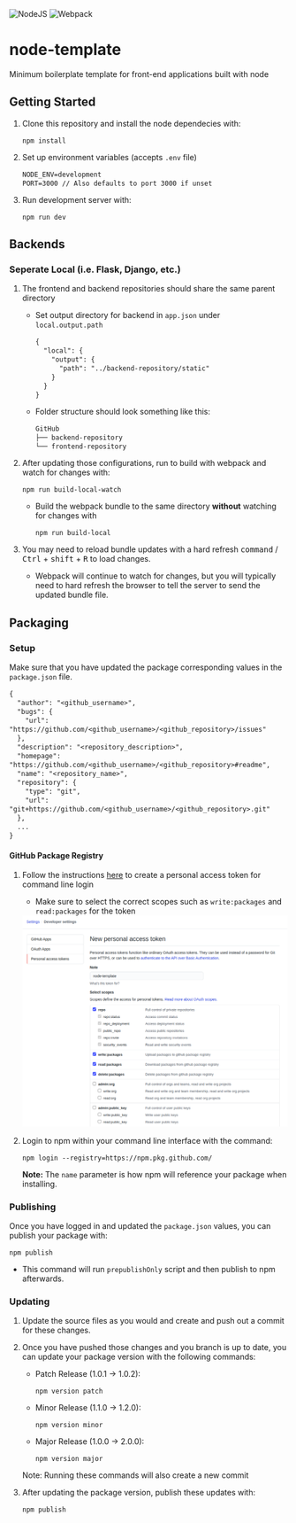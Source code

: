 <div>
  <img alt="NodeJS" src="./public/images/svg/nodejs.svg" height=100>
  <img alt="Webpack" src="./public/images/svg/webpack.svg" height=100>
</div>

# node-template
Minimum boilerplate template for front-end applications built with node

## Getting Started
1. Clone this repository and install the node dependecies with:
    ```
    npm install
    ```
2. Set up environment variables (accepts `.env` file)
    ```
    NODE_ENV=development
    PORT=3000 // Also defaults to port 3000 if unset
    ```
3. Run development server with:
    ```
    npm run dev
    ```

## Backends
### Seperate Local (i.e. Flask, Django, etc.)
1. The frontend and backend repositories should share the same parent directory
    * Set output directory for backend in `app.json` under `local.output.path`
      ```
      {
        "local": {
          "output": {
            "path": "../backend-repository/static"
          }
        }
      } 
      ```
    * Folder structure should look something like this:
      ```
      GitHub
      ├── backend-repository
      └── frontend-repository
      ```
2. After updating those configurations, run  to build with webpack and watch for changes with:
    ```
    npm run build-local-watch
    ```
    * Build the webpack bundle to the same directory **without** watching for changes with 
      ```
      npm run build-local
      ```

3. You may need to reload bundle updates with a hard refresh <kbd>command</kbd> / <kbd>Ctrl</kbd> + <kbd>shift</kbd> + <kbd>R</kbd> to load changes.
    * Webpack will continue to watch for changes, but you will typically need to hard refresh the browser to tell the server to send the updated bundle file.

## Packaging
### Setup
Make sure that you have updated the package corresponding values in the `package.json` file.
```
{
  "author": "<github_username>",
  "bugs": {
    "url": "https://github.com/<github_username>/<github_repository>/issues"
  },
  "description": "<repository_description>",
  "homepage": "https://github.com/<github_username>/<github_repository>#readme",
  "name": "<repository_name>",
  "repository": {
    "type": "git",
    "url": "git+https://github.com/<github_username>/<github_repository>.git"
  },
  ...
}
```

#### GitHub Package Registry
1. Follow the instructions [here](https://help.github.com/en/github/authenticating-to-github/creating-a-personal-access-token) to create a personal access token for command line login
   * Make sure to select the correct scopes such as `write:packages` and `read:packages` for the token
    <img alt="Personal Access Token" src="./public/images/png/personal_access_token.png">

2. Login to npm within your command line interface with the command:
    ```
    npm login --registry=https://npm.pkg.github.com/
    ```

    **Note:** The `name` parameter is how npm will reference your package when installing.
    

### Publishing
Once you have logged in and updated the `package.json` values, you can publish your package with:

```
npm publish
```
  * This command will run `prepublishOnly` script and then publish to npm afterwards.

### Updating
1. Update the source files as you would and create and push out a commit for these changes.
2. Once you have pushed those changes and you branch is up to date, you can update your package version with the following commands:
    * Patch Release (1.0.1 -> 1.0.2):
      ```
      npm version patch
      ```
    * Minor Release (1.1.0 -> 1.2.0):
      ```
      npm version minor
      ```
    * Major Release (1.0.0 -> 2.0.0):
      ```
      npm version major
      ```
    Note: Running these commands will also create a new commit

3. After updating the package version, publish these updates with:
      ```
      npm publish
      ```
